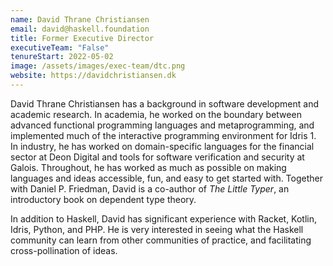 ```yaml
---
name: David Thrane Christiansen
email: david@haskell.foundation
title: Former Executive Director
executiveTeam: "False"
tenureStart: 2022-05-02
image: /assets/images/exec-team/dtc.png
website: https://davidchristiansen.dk
---
```

David Thrane Christiansen has a background in software development and academic research. In academia, he worked on the boundary between advanced functional programming languages and metaprogramming, and implemented much of the interactive programming environment for Idris 1. In industry, he has worked on domain-specific languages for the financial sector at Deon Digital and tools for software verification and security at Galois. Throughout, he has worked as much as possible on making languages and ideas accessible, fun, and easy to get started with. Together with Daniel P. Friedman, David is a co-author of _The Little Typer_, an introductory book on dependent type theory.

In addition to Haskell, David has significant experience with Racket, Kotlin, Idris, Python, and PHP. He is very interested in seeing what the Haskell community can learn from other communities of practice, and facilitating cross-pollination of ideas.
